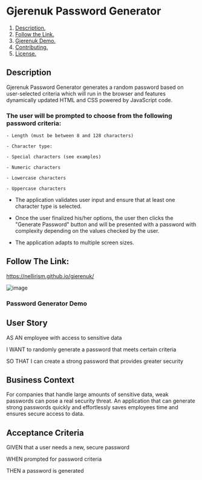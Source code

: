 # Gjerenuk Password Generator

1. [ Description. ](#desc)
2. [ Follow the Link. ](#urlz)
3. [ Gjerenuk Demo. ](#demo)
4. [ Contributing. ](#contributing)
5. [ License. ](#license)

<a name="desc"></a>
## Description

Gjerenuk Password Generator generates a random password based on user-selected criteria which will run in the browser and features dynamically updated HTML and CSS powered by JavaScript code.

### The user will be prompted to choose from the following password criteria:

    - Length (must be between 8 and 128 characters)

    - Character type:

    - Special characters (see examples)

    - Numeric characters

    - Lowercase characters

    - Uppercase characters

- The application validates user input and ensure that at least one character type is selected.

- Once the user finalized his/her options, the user then clicks the "Generate Password" button and will be presented with a password with complexity depending on the values checked by the user.

- The application adapts to multiple screen sizes. 

<a name="urlz"></a>
## Follow The Link:

https://nellirism.github.io/gjerenuk/

![image](https://user-images.githubusercontent.com/71202250/114259781-3e4f0c00-9985-11eb-8540-c5388dbc1489.png)


### Password Generator Demo



## User Story

AS AN employee with access to sensitive data

I WANT to randomly generate a password that meets certain criteria

SO THAT I can create a strong password that provides greater security

## Business Context

For companies that handle large amounts of sensitive data, weak passwords can pose a real security threat. An application that can generate strong passwords quickly and effortlessly saves employees time and ensures secure access to data. 

## Acceptance Criteria

GIVEN that a user needs a new, secure password

WHEN prompted for password criteria

THEN a password is generated

